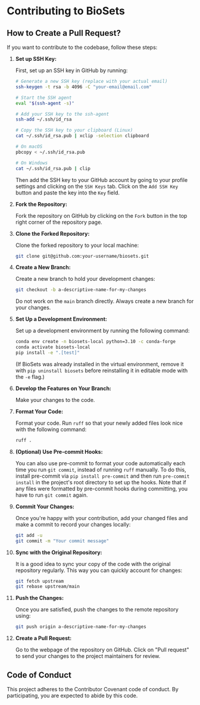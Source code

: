 # Contributing to BioSets

## How to Create a Pull Request?

If you want to contribute to the codebase, follow these steps:

1. **Set up SSH Key:**

   First, set up an SSH key in GitHub by running:

   ```bash
   # Generate a new SSH key (replace with your actual email)
   ssh-keygen -t rsa -b 4096 -C "your-email@email.com"

   # Start the SSH agent
   eval "$(ssh-agent -s)"

   # Add your SSH key to the ssh-agent
   ssh-add ~/.ssh/id_rsa

   # Copy the SSH key to your clipboard (Linux)
   cat ~/.ssh/id_rsa.pub | xclip -selection clipboard

   # On macOS
   pbcopy < ~/.ssh/id_rsa.pub

   # On Windows
   cat ~/.ssh/id_rsa.pub | clip
   ```

   Then add the SSH key to your GitHub account by going to your profile settings and
   clicking on the `SSH Keys` tab. Click on the `Add SSH Key` button and paste the key
   into the `Key` field.

2. **Fork the Repository:**

   Fork the repository on GitHub by clicking on the `Fork` button in the top right corner
   of the repository page.

3. **Clone the Forked Repository:**

   Clone the forked repository to your local machine:

   ```bash
   git clone git@github.com:your-username/biosets.git
   ```

3. **Create a New Branch:**

   Create a new branch to hold your development changes:

   ```bash
   git checkout -b a-descriptive-name-for-my-changes
   ```

   Do not work on the `main` branch directly. Always create a new branch for your
   changes.

4. **Set Up a Development Environment:**

   Set up a development environment by running the following command:

   ```bash
   conda env create -n biosets-local python=3.10 -c conda-forge
   conda activate biosets-local
   pip install -e ".[test]"
   ```

   (If BioSets was already installed in the virtual environment, remove it with
   `pip uninstall biosets` before reinstalling it in editable mode with the `-e` flag.)

5. **Develop the Features on Your Branch:**

   Make your changes to the code.

6. **Format Your Code:**

   Format your code. Run `ruff` so that your newly added files look nice with the
   following command:

   ```bash
   ruff .
   ```

7. **(Optional) Use Pre-commit Hooks:**

   You can also use pre-commit to format your code automatically each time you run
   `git commit`, instead of running `ruff` manually. To do this, install pre-commit via
   `pip install pre-commit` and then run `pre-commit install` in the project's root
   directory to set up the hooks. Note that if any files were formatted by pre-commit
   hooks during committing, you have to run `git commit` again.

8. **Commit Your Changes:**

   Once you're happy with your contribution, add your changed files and make a commit
   to record your changes locally:

   ```bash
   git add -u
   git commit -m "Your commit message"
   ```

9. **Sync with the Original Repository:**

   It is a good idea to sync your copy of the code with the original repository
   regularly. This way you can quickly account for changes:

   ```bash
   git fetch upstream
   git rebase upstream/main
   ```

10. **Push the Changes:**

    Once you are satisfied, push the changes to the remote repository using:

    ```bash
    git push origin a-descriptive-name-for-my-changes
    ```

11. **Create a Pull Request:**

    Go to the webpage of the repository on GitHub. Click on "Pull request" to send
    your changes to the project maintainers for review.

## Code of Conduct

This project adheres to the Contributor Covenant code of conduct. By participating, you
are expected to abide by this code.
